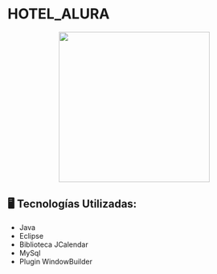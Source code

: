 # HOTEL_ALURA

<p align="center" >
     <img width="300" heigth="300" src="https://user-images.githubusercontent.com/91544872/189419040-c093db78-c970-4960-8aca-ffcc11f7ffaf.png">
</p>

## 🖥️ Tecnologías Utilizadas:

- Java
- Eclipse
- Biblioteca JCalendar
- MySql
- Plugin WindowBuilder </br>
